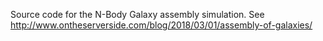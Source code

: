 Source code for the N-Body Galaxy assembly simulation.
See http://www.ontheserverside.com/blog/2018/03/01/assembly-of-galaxies/
